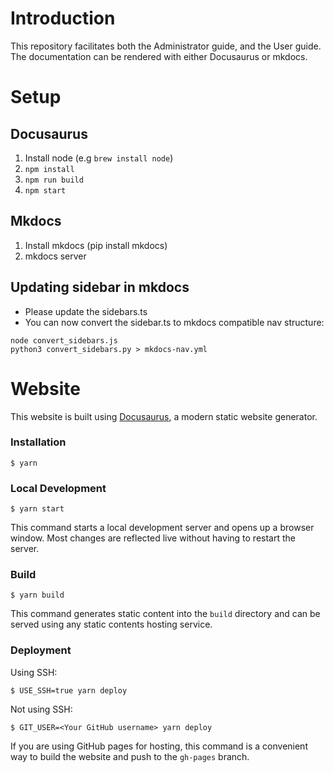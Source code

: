 # Introduction
This repository facilitates both the Administrator guide, and the User guide.
The documentation can be rendered with either Docusaurus or mkdocs.

# Setup
## Docusaurus
1. Install node (e.g `brew install node`)
2. `npm install`
3. `npm run build`
4. `npm start` 
## Mkdocs
1. Install mkdocs (pip install mkdocs)
2. mkdocs server

## Updating sidebar in mkdocs
- Please update the sidebars.ts
- You can now convert the sidebar.ts to mkdocs compatible nav structure:
```
node convert_sidebars.js
python3 convert_sidebars.py > mkdocs-nav.yml
```

# Website

This website is built using [Docusaurus](https://docusaurus.io/), a modern static website generator.

### Installation

```
$ yarn
```

### Local Development

```
$ yarn start
```

This command starts a local development server and opens up a browser window. Most changes are reflected live without having to restart the server.

### Build

```
$ yarn build
```

This command generates static content into the `build` directory and can be served using any static contents hosting service.

### Deployment

Using SSH:

```
$ USE_SSH=true yarn deploy
```

Not using SSH:

```
$ GIT_USER=<Your GitHub username> yarn deploy
```

If you are using GitHub pages for hosting, this command is a convenient way to build the website and push to the `gh-pages` branch.
